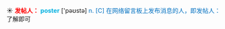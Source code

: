 ☀ <font color="red">**发帖人：**</font>
<font color="sky blue">**poster**</font> ['pəʊstə] 
<font color="#0070c0">n. [C] 在网络留言板上发布消息的人，即发帖人：</font>了解即可

